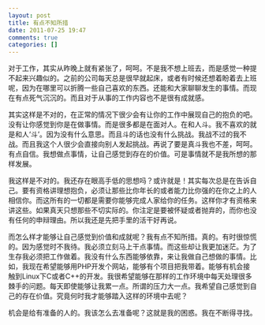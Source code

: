 ```yaml
---
layout: post
title: 有点不知所措
date: 2011-07-25 19:47
comments: true
categories: []
---
```

对于工作，其实从昨晚上就有紧张了，呵呵。不是我不想上班去，而是感觉一种提不起来兴趣似的。之前的公司每天总是很早就起床，或者有时候还想着盼着去上班呢，因为在哪里可以折腾一些自己喜欢的东西。还能和大家聊聊发生的事情。而现在有点死气沉沉的。而且对于从事的工作内容也不是很有成就感。

其实这样是不对的，在正常的情况下很少会有让你的工作中展现自己的抱负的吧。没有让你感觉到你是在做事情。而是很多都是在面对人。在和人斗。我不喜欢的就是和人‘斗’。因为没有什么意思。而且斗的话也没有什么挑战。我战不过的我不战。而且我这个人很少会直接向别人发起挑战。再说了要是真斗我也不差，呵呵。有点自信。我想做点事情，让自己感觉到存在的价值。可是事情就不是我所想的那样发展。

我这样是不对的。我还存在眼高手低的思想吗？或许就是！其实每次总是在告诉自己。要有资格讲理想抱负，必须让那些比你年长的或者能力比你强的在你之上的人相信你。而这所有的一切都是需要你能够完成人家给你的任务。这样你才有资格来讲这些。如果真天只想那些不切实际的。你注定是要被怀疑或者抛弃的，而你也没有任何的申辩理由。所以我还是先把手里的活干好再说。

而怎么样才能够让自己感觉到价值和成就呢？我有点不知所措。真的。有时很惊慌的。因为感觉时不我待。我必须立刻马上干点事情。而这些却让我更加迷茫。为了生存我必须把工作做着。我没有什么东西能够依靠，来让我做自己想做的事情。比如，我现在希望能够用PHP开发个网站，能够有个项目把我带着。能够有机会接触到Linux下C或者C++的开发。我很希望能够在那样的工作环境中每天处理很多棘手的问题。每天即使能够让我累一点。所谓的压力大一点。我希望自己感觉到自己的存在价值。究竟何时我才能够踏入这样的环境中去呢？

机会是给有准备的人的。我该怎么去准备呢？这就是我的困惑。我在不断得寻找。
